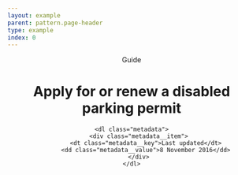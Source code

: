 ```yaml
---
layout: example
parent: pattern.page-header
type: example
index: 0
---
```


<header class="page-header has-icon has-icon--guide">
    <span class="page-header__label  content-label">Guide</span>
    <h1 class="page-header__title">Apply for or renew a disabled parking permit</h1>

    <dl class="metadata">
        <div class="metadata__item">
            <dt class="metadata__key">Last updated</dt>
            <dd class="metadata__value">8 November 2016</dd>
        </div>
    </dl>
</header>
